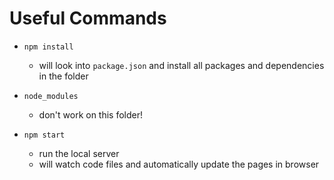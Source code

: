 # Useful Commands

* ```npm install```
  * will look into ```package.json``` and install all packages and dependencies in the folder
* ```node_modules```
  * don't work on this folder!

* ```npm start```
  * run the local server
  * will watch code files and automatically update the pages in browser
